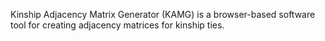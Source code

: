 Kinship Adjacency Matrix Generator (KAMG) is a browser-based software tool for creating adjacency matrices for kinship ties.